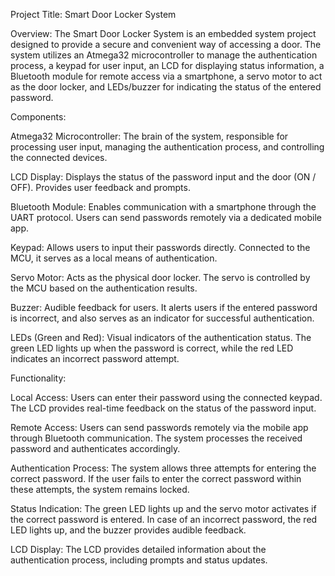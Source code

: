Project Title: Smart Door Locker System

Overview:
The Smart Door Locker System is an embedded system project designed to provide a secure and convenient way of accessing a door. The system utilizes an Atmega32 microcontroller to manage the authentication process, a keypad for user input, an LCD for displaying status information, a Bluetooth module for remote access via a smartphone, a servo motor to act as the door locker, and LEDs/buzzer for indicating the status of the entered password.

Components:

Atmega32 Microcontroller: The brain of the system, responsible for processing user input, managing the authentication process, and controlling the connected devices.

LCD Display: Displays the status of the password input and the door (ON / OFF). Provides user feedback and prompts.

Bluetooth Module: Enables communication with a smartphone through the UART protocol. Users can send passwords remotely via a dedicated mobile app.

Keypad: Allows users to input their passwords directly. Connected to the MCU, it serves as a local means of authentication.

Servo Motor: Acts as the physical door locker. The servo is controlled by the MCU based on the authentication results.

Buzzer: Audible feedback for users. It alerts users if the entered password is incorrect, and also serves as an indicator for successful authentication.

LEDs (Green and Red): Visual indicators of the authentication status. The green LED lights up when the password is correct, while the red LED indicates an incorrect password attempt.

Functionality:

Local Access: Users can enter their password using the connected keypad. The LCD provides real-time feedback on the status of the password input.

Remote Access: Users can send passwords remotely via the mobile app through Bluetooth communication. The system processes the received password and authenticates accordingly.

Authentication Process: The system allows three attempts for entering the correct password. If the user fails to enter the correct password within these attempts, the system remains locked.

Status Indication: The green LED lights up and the servo motor activates if the correct password is entered. In case of an incorrect password, the red LED lights up, and the buzzer provides audible feedback.

LCD Display: The LCD provides detailed information about the authentication process, including prompts and status updates.
